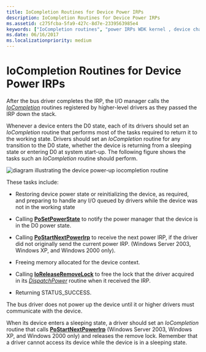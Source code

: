 ```yaml
---
title: IoCompletion Routines for Device Power IRPs
description: IoCompletion Routines for Device Power IRPs
ms.assetid: c275fcba-5fa9-427c-8d7e-2339563985e4
keywords: ["IoCompletion routines", "power IRPs WDK kernel , device changes", "state transitions WDK power management", "device state transitions WDK power management", "working state returns WDK power management"]
ms.date: 06/16/2017
ms.localizationpriority: medium
---
```


# IoCompletion Routines for Device Power IRPs





After the bus driver completes the IRP, the I/O manager calls the [*IoCompletion*](/windows-hardware/drivers/ddi/wdm/nc-wdm-io_completion_routine) routines registered by higher-level drivers as they passed the IRP down the stack.

Whenever a device enters the D0 state, each of its drivers should set an *IoCompletion* routine that performs most of the tasks required to return it to the working state. Drivers should set an *IoCompletion* routine for any transition to the D0 state, whether the device is returning from a sleeping state or entering D0 at system start-up. The following figure shows the tasks such an *IoCompletion* routine should perform.

![diagram illustrating the device power-up iocompletion routine](images/d0-comp.png)

These tasks include:

-   Restoring device power state or reinitializing the device, as required, and preparing to handle any I/O queued by drivers while the device was not in the working state

-   Calling [**PoSetPowerState**](/windows-hardware/drivers/ddi/ntifs/nf-ntifs-posetpowerstate) to notify the power manager that the device is in the D0 power state.

-   Calling [**PoStartNextPowerIrp**](/windows-hardware/drivers/ddi/ntifs/nf-ntifs-postartnextpowerirp) to receive the next power IRP, if the driver did not originally send the current power IRP. (Windows Server 2003, Windows XP, and Windows 2000 only).

-   Freeing memory allocated for the device context.

-   Calling [**IoReleaseRemoveLock**](/windows-hardware/drivers/ddi/wdm/nf-wdm-ioreleaseremovelock) to free the lock that the driver acquired in its [*DispatchPower*](/windows-hardware/drivers/ddi/wdm/nc-wdm-driver_dispatch) routine when it received the IRP.

-   Returning STATUS\_SUCCESS.

The bus driver does not power up the device until it or higher drivers must communicate with the device.

When its device enters a sleeping state, a driver should set an *IoCompletion* routine that calls [**PoStartNextPowerIrp**](/windows-hardware/drivers/ddi/ntifs/nf-ntifs-postartnextpowerirp) (Windows Server 2003, Windows XP, and Windows 2000 only) and releases the remove lock. Remember that a driver cannot access its device while the device is in a sleeping state.

 

